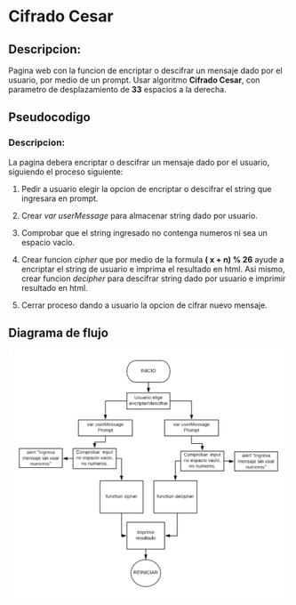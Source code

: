  # Cifrado Cesar

 ## Descripcion:

 Pagina web con la funcion de encriptar o descifrar un mensaje dado por el usuario, por medio de un prompt. Usar algoritmo **Cifrado Cesar**, con parametro de desplazamiento de **33** espacios a la derecha.

## Pseudocodigo

### Descripcion:

 La pagina debera encriptar o descifrar un mensaje dado por el usuario, siguiendo el proceso siguiente:

1. Pedir a usuario elegir la opcion de encriptar o descifrar el string que ingresara en prompt.  

2. Crear *var userMessage* para almacenar string dado por usuario.

3. Comprobar que el string ingresado no contenga numeros ni sea un espacio vacio.

4. Crear funcion *cipher* que por medio de la formula **( x + n) % 26** ayude a encriptar el string de usuario e imprima el resultado en html. Asi mismo, crear funcion *decipher* para descifrar string dado por usuario e imprimir resultado en html.

5. Cerrar proceso dando a usuario la opcion de cifrar nuevo mensaje.

## Diagrama de flujo

![alt text](https://raw.githubusercontent.com/DayraAlvarez/cifradocesar/master/assets/Diagrama%20de%20flujo.png)
